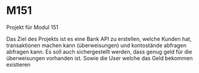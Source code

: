 # M151
Projekt für Modul 151

Das Ziel des Projekts ist es eine Bank API zu erstellen, welche Kunden hat, transaktionen machen kann (überweisungen) und kontostände abfragen abfragen kann.
Es soll auch sichergestellt werden, dass genug geld für die überweisungen vorhanden ist. Sowie die User welche das Geld bekommen existieren
